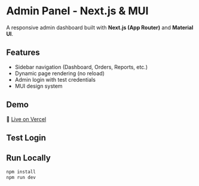 # Admin Panel - Next.js & MUI

A responsive admin dashboard built with **Next.js (App Router)** and **Material UI**.

## Features

- Sidebar navigation (Dashboard, Orders, Reports, etc.)
- Dynamic page rendering (no reload)
- Admin login with test credentials
- MUI design system

## Demo

🔗 [Live on Vercel](https://adminpanel-three-lake.vercel.app/)

## Test Login


## Run Locally

```bash
npm install
npm run dev
